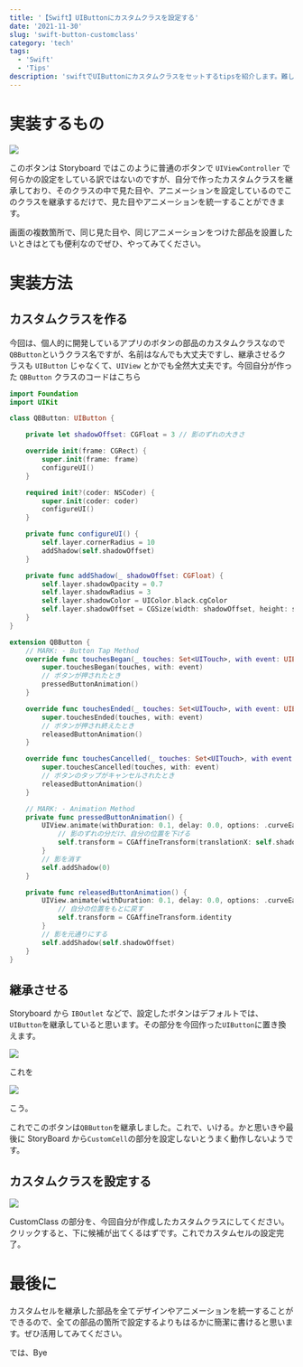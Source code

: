 ```yaml
---
title: '【Swift】UIButtonにカスタムクラスを設定する'
date: '2021-11-30'
slug: 'swift-button-customclass'
category: 'tech'
tags:
  - 'Swift'
  - 'Tips'
description: 'swiftでUIButtonにカスタムクラスをセットするtipsを紹介します。難しくはないけど、単純でもないような気がします。'
---
```


# 実装するもの

<img src="@image/1.png">

このボタンは Storyboard ではこのように普通のボタンで `UIViewController` で何らかの設定をしている訳ではないのですが、自分で作ったカスタムクラスを継承しており、そのクラスの中で見た目や、アニメーションを設定しているのでこのクラスを継承するだけで、見た目やアニメーションを統一することができます。

画面の複数箇所で、同じ見た目や、同じアニメーションをつけた部品を設置したいときはとても便利なのでぜひ、やってみてください。

# 実装方法

## カスタムクラスを作る

今回は、個人的に開発しているアプリのボタンの部品のカスタムクラスなので`QBButton`というクラス名ですが、名前はなんでも大丈夫ですし、継承させるクラスも `UIButton` じゃなくて、`UIView` とかでも全然大丈夫です。今回自分が作った `QBButton` クラスのコードはこちら

```swift:QBButton.swift
import Foundation
import UIKit

class QBButton: UIButton {

    private let shadowOffset: CGFloat = 3 // 影のずれの大きさ

    override init(frame: CGRect) {
        super.init(frame: frame)
        configureUI()
    }

    required init?(coder: NSCoder) {
        super.init(coder: coder)
        configureUI()
    }

    private func configureUI() {
        self.layer.cornerRadius = 10
        addShadow(self.shadowOffset)
    }

    private func addShadow(_ shadowOffset: CGFloat) {
        self.layer.shadowOpacity = 0.7
        self.layer.shadowRadius = 3
        self.layer.shadowColor = UIColor.black.cgColor
        self.layer.shadowOffset = CGSize(width: shadowOffset, height: shadowOffset)
    }
}

extension QBButton {
    // MARK: - Button Tap Method
    override func touchesBegan(_ touches: Set<UITouch>, with event: UIEvent?) {
        super.touchesBegan(touches, with: event)
        // ボタンが押されたとき
        pressedButtonAnimation()
    }

    override func touchesEnded(_ touches: Set<UITouch>, with event: UIEvent?) {
        super.touchesEnded(touches, with: event)
        // ボタンが押され終えたとき
        releasedButtonAnimation()
    }

    override func touchesCancelled(_ touches: Set<UITouch>, with event: UIEvent?) {
        super.touchesCancelled(touches, with: event)
        // ボタンのタップがキャンセルされたとき
        releasedButtonAnimation()
    }

    // MARK: - Animation Method
    private func pressedButtonAnimation() {
        UIView.animate(withDuration: 0.1, delay: 0.0, options: .curveEaseIn) {
            // 影のずれの分だけ、自分の位置を下げる
            self.transform = CGAffineTransform(translationX: self.shadowOffset, y: self.shadowOffset)
        }
        // 影を消す
        self.addShadow(0)
    }

    private func releasedButtonAnimation() {
        UIView.animate(withDuration: 0.1, delay: 0.0, options: .curveEaseOut) {
            // 自分の位置をもとに戻す
            self.transform = CGAffineTransform.identity
        }
        // 影を元通りにする
        self.addShadow(self.shadowOffset)
    }
}
```

## 継承させる

Storyboard から `IBOutlet` などで、設定したボタンはデフォルトでは、`UIButton`を継承していると思います。その部分を今回作った`UIButton`に置き換えます。

<img src="@image/2.png">

これを

<img src="@image/3.png">

こう。

これでこのボタンは`QBButton`を継承しました。これで、いける。かと思いきや最後に StoryBoard から`CustomCell`の部分を設定しないとうまく動作しないようです。

## カスタムクラスを設定する

<img src="@image/4.png">

CustomClass の部分を、今回自分が作成したカスタムクラスにしてください。クリックすると、下に候補が出てくるはずです。これでカスタムセルの設定完了。

# 最後に

カスタムセルを継承した部品を全てデザインやアニメーションを統一することができるので、全ての部品の箇所で設定するよりもはるかに簡潔に書けると思います。ぜひ活用してみてください。

では、Bye
